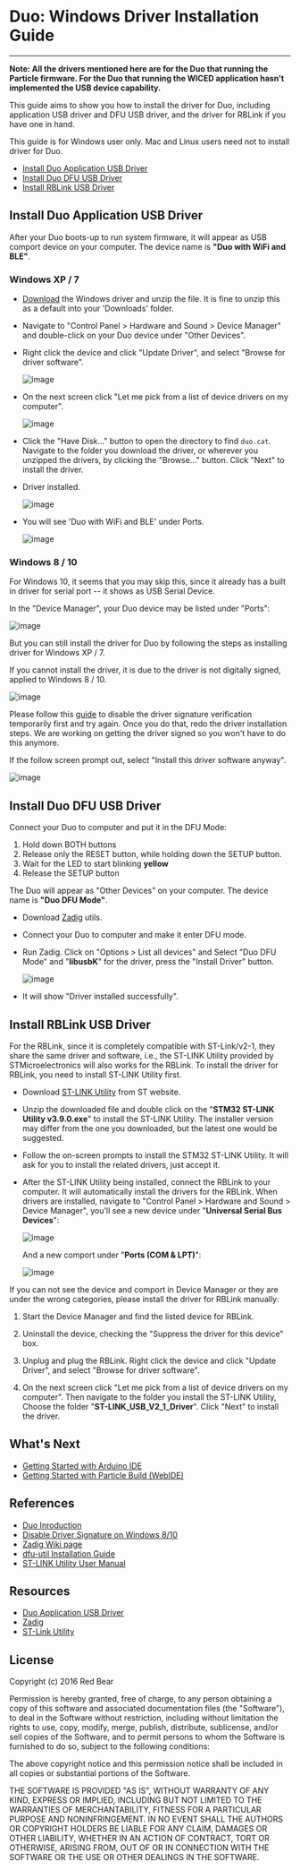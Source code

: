
# Duo: Windows Driver Installation Guide
---

**Note: All the drivers mentioned here are for the Duo that running the Particle firmware. For the Duo that running the WICED application hasn't  implemented the USB device capability.**

This guide aims to show you how to install the driver for Duo, including application USB driver and DFU USB driver, and the driver for RBLink if you have one in hand. 

This guide is for Windows user only. Mac and Linux users need not to install driver for Duo.

* [Install Duo Application USB Driver](#install-duo-application-usb-driver)
* [Install Duo DFU USB Driver](#install-duo-dfu-usb-driver)
* [Install RBLink USB Driver](#install-rblink-usb-driver)


## <span id="install-duo-application-usb-driver">Install Duo Application USB Driver</span>

After your Duo boots-up to run system firmware, it will appear as USB comport device on your computer. The device name is **"Duo with WiFi and BLE"**.

### Windows XP / 7

* [Download](https://github.com/redbear/Duo/raw/master/driver/windows/duo_win_driver.zip) the Windows driver and unzip the file. It is fine to unzip this as a default into your 'Downloads' folder.

* Navigate to "Control Panel > Hardware and Sound > Device Manager" and double-click on your Duo device under "Other Devices".
	
* Right click the device and click "Update Driver", and select "Browse for driver software".

	![image](images/SearchDriver.png)

* On the next screen click "Let me pick from a list of device drivers on my computer".

	![image](images/BrowseDriver.png)

* Click the "Have Disk..." button to open the directory to find `duo.cat`. Navigate to the folder you download the driver, or wherever you unzipped the drivers, by clicking the "Browse..." button. Click "Next" to install the driver.

* Driver installed.

	![image](images/Complete.png)

* You will see 'Duo with WiFi and BLE' under Ports.

	![image](images/Done.png)

### Windows 8 / 10

For Windows 10, it seems that you may skip this, since it already has a built in driver for serial port -- it shows as USB Serial Device.

In the "Device Manager", your Duo device may be listed under "Ports":

![image](images/DeviceManager.png)

But you can still install the driver for Duo by following the steps as installing driver for Windows XP / 7.

If you cannot install the driver, it is due to the driver is not digitally signed, applied to Windows 8 / 10. 

![image](images/SelectDriver.png)

Please follow this [guide](http://www.howtogeek.com/167723/how-to-disable-driver-signature-verification-on-64-bit-windows-8.1-so-that-you-can-install-unsigned-drivers/) to disable the driver signature verification temporarily first and try again. Once you do that, redo the driver installation steps. We are working on getting the driver signed so you won't have to do this anymore.

If the follow screen prompt out, select "Install this driver software anyway".

![image](images/Warning.png)


## <span id="install-duo-dfu-usb-driver">Install Duo DFU USB Driver</span>

Connect your Duo to computer and put it in the DFU Mode:

1. Hold down BOTH buttons
2. Release only the RESET button, while holding down the SETUP button.
3. Wait for the LED to start blinking **yellow**
4. Release the SETUP button

The Duo will appear as "Other Devices" on your computer. The device name is **"Duo DFU Mode"**.

* Download [Zadig](http://zadig.akeo.ie/) utils.

* Connect your Duo to computer and make it enter DFU mode.

* Run Zadig. Click on "Options > List all devices" and Select "Duo DFU Mode" and "**libusbK**" for the driver, press the "Install Driver" button.

    ![image](images/Zadig.png)

* It will show "Driver installed successfully".
## <span id="install-rblink-usb-driver">Install RBLink USB Driver</span>

For the RBLink, since it is completely compatible with ST-Link/v2-1, they share the same driver and software, i.e., the ST-LINK Utility provided by STMicroelectronics will also works for the RBLink. To install the driver for RBLink, you need to install ST-LINK Utility first. 

* Download [ST-LINK Utility](http://www.st.com/content/st_com/en/products/embedded-software/development-tool-software/stsw-link004.html#getsoftware-scroll) from ST website.

* Unzip the downloaded file and double click on the "**STM32 ST-LINK Utility v3.9.0.exe**" to install the ST-LINK Utility. The installer version may differ from the one you downloaded, but the latest one would be suggested.

* Follow the on-screen prompts to install the STM32 ST-LINK Utility. It will ask for you to install the related drivers, just accept it.

* After the ST-LINK Utility being installed, connect the RBLink to your computer. It will automatically install the drivers for the RBLink. When drivers are installed, navigate to "Control Panel > Hardware and Sound > Device Manager", you'll see a new device under "**Universal Serial Bus Devices**":

    ![image](images/STLink_dongle.png)     
  
    And a new comport under "**Ports (COM & LPT)**":

    ![image](images/STLink_port.png)

If you can not see the device and comport in Device Manager or they are under the wrong categories, please install the driver for RBLink manually:

1. Start the Device Manager and find the listed device for RBLink.

2. Uninstall the device, checking the "Suppress the driver for this device" box.

3. Unplug and plug the RBLink. Right click the device and click "Update Driver", and select "Browse for driver software".

4. On the next screen click "Let me pick from a list of device drivers on my computer". Then navigate to the folder you install the ST-LINK Utility, Choose the folder "**ST-LINK\_USB\_V2\_1\_Driver**". Click "Next" to install the driver.


## What's Next

* [Getting Started with Arduino IDE](getting_started_with_arduino_ide.md)
* [Getting Started with Particle Build (WebIDE)](getting_started_with_particle_build.md)


## References

* [Duo Inroduction](duo_introduction.md)
* [Disable Driver Signature on Windows 8/10](http://www.howtogeek.com/167723/how-to-disable-driver-signature-verification-on-64-bit-windows-8.1-so-that-you-can-install-unsigned-drivers/) 
* [Zadig Wiki page](https://github.com/pbatard/libwdi/wiki/Zadig)
* [dfu-util Installation Guide](dfu-util_installation_guide.md)
* [ST-LINK Utility User Manual](http://www.st.com/content/ccc/resource/technical/document/user_manual/e6/10/d8/80/d6/1d/4a/f2/CD00262073.pdf/files/CD00262073.pdf/jcr:content/translations/en.CD00262073.pdf)


## Resources

* [Duo Application USB Driver](https://github.com/redbear/Duo/raw/master/driver/windows/duo_win_driver.zip)
* [Zadig](http://zadig.akeo.ie/)
* [ST-Link Utility](http://www.st.com/content/st_com/en/products/embedded-software/development-tool-software/stsw-link004.html#getsoftware-scroll)


## License

Copyright (c) 2016 Red Bear

Permission is hereby granted, free of charge, to any person obtaining a copy of this software and associated documentation files (the "Software"), to deal in the Software without restriction, including without limitation the rights to use, copy, modify, merge, publish, distribute, sublicense, and/or sell copies of the Software, and to permit persons to whom the Software is furnished to do so, subject to the following conditions:

The above copyright notice and this permission notice shall be included in all copies or substantial portions of the Software.

THE SOFTWARE IS PROVIDED "AS IS", WITHOUT WARRANTY OF ANY KIND, EXPRESS OR IMPLIED, INCLUDING BUT NOT LIMITED TO THE WARRANTIES OF MERCHANTABILITY, FITNESS FOR A PARTICULAR PURPOSE AND NONINFRINGEMENT. IN NO EVENT SHALL THE AUTHORS OR COPYRIGHT HOLDERS BE LIABLE FOR ANY CLAIM, DAMAGES OR OTHER LIABILITY, WHETHER IN AN ACTION OF CONTRACT, TORT OR OTHERWISE, ARISING FROM, OUT OF OR IN CONNECTION WITH THE SOFTWARE OR THE USE OR OTHER DEALINGS IN THE SOFTWARE.
